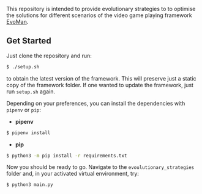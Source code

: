 This repository is intended to provide evolutionary strategies to to optimise the solutions for different scenarios of the video game playing framework [EvoMan](https://github.com/karinemiras/evoman_framework). 

## Get Started
Just clone the repository and run: 
```bash
$ ./setup.sh
```
to obtain the latest version of the framework. This will preserve just a static copy of the framework folder. If one wanted to update the framework, just run `setup.sh` again. 


Depending on your preferences, you can install the dependencies with `pipenv` or `pip`:
- **pipenv**
```bash
$ pipenv install
```
- **pip**
```bash
$ python3 -m pip install -r requirements.txt
```

Now you should be ready to go. Navigate to the `evoulutionary_strategies` folder and, in your activated virtual environment, try:
```bash
$ python3 main.py
```

